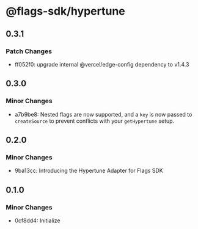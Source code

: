 # @flags-sdk/hypertune

## 0.3.1

### Patch Changes

- ff052f0: upgrade internal @vercel/edge-config dependency to v1.4.3

## 0.3.0

### Minor Changes

- a7b9be8: Nested flags are now supported, and a `key` is now passed to `createSource` to prevent conflicts with your `getHypertune` setup.

## 0.2.0

### Minor Changes

- 9ba13cc: Introducing the Hypertune Adapter for Flags SDK

## 0.1.0

### Minor Changes

- 0cf8dd4: Initialize
